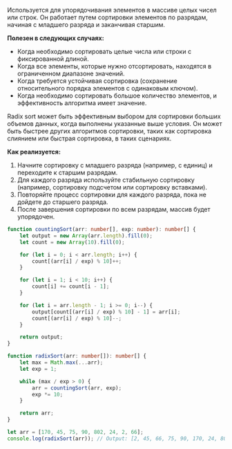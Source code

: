 Используется для упорядочивания элементов в массиве целых чисел или строк. Он работает путем сортировки элементов по разрядам, начиная с младшего разряда и заканчивая старшим.

**Полезен в следующих случаях:**

- Когда необходимо сортировать целые числа или строки с фиксированной длиной.
- Когда все элементы, которые нужно отсортировать, находятся в ограниченном диапазоне значений.
- Когда требуется устойчивая сортировка (сохранение относительного порядка элементов с одинаковым ключом).
- Когда необходимо сортировать большое количество элементов, и эффективность алгоритма имеет значение.

Radix sort может быть эффективным выбором для сортировки больших объемов данных, когда выполнены указанные выше условия. Он может быть быстрее других алгоритмов сортировки, таких как сортировка слиянием или быстрая сортировка, в таких сценариях.

**Как реализуется:**

1. Начните сортировку с младшего разряда (например, с единиц) и переходите к старшим разрядам.
2. Для каждого разряда используйте стабильную сортировку (например, сортировку подсчетом или сортировку вставками).
3. Повторяйте процесс сортировки для каждого разряда, пока не дойдете до старшего разряда.
4. После завершения сортировки по всем разрядам, массив будет упорядочен.

```ts
function countingSort(arr: number[], exp: number): number[] {
    let output = new Array(arr.length).fill(0);
    let count = new Array(10).fill(0);

    for (let i = 0; i < arr.length; i++) {
        count[(arr[i] / exp) % 10]++;
    }

    for (let i = 1; i < 10; i++) {
        count[i] += count[i - 1];
    }

    for (let i = arr.length - 1; i >= 0; i--) {
        output[count[(arr[i] / exp) % 10] - 1] = arr[i];
        count[(arr[i] / exp) % 10]--;
    }

    return output;
}

function radixSort(arr: number[]): number[] {
    let max = Math.max(...arr);
    let exp = 1;

    while (max / exp > 0) {
        arr = countingSort(arr, exp);
        exp *= 10;
    }

    return arr;
}

let arr = [170, 45, 75, 90, 802, 24, 2, 66];
console.log(radixSort(arr)); // Output: [2, 45, 66, 75, 90, 170, 24, 802]
```